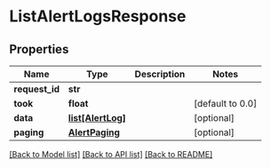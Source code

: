 # ListAlertLogsResponse

## Properties
Name | Type | Description | Notes
------------ | ------------- | ------------- | -------------
**request_id** | **str** |  | 
**took** | **float** |  | [default to 0.0]
**data** | [**list[AlertLog]**](AlertLog.md) |  | [optional] 
**paging** | [**AlertPaging**](AlertPaging.md) |  | [optional] 

[[Back to Model list]](../README.md#documentation-for-models) [[Back to API list]](../README.md#documentation-for-api-endpoints) [[Back to README]](../README.md)


